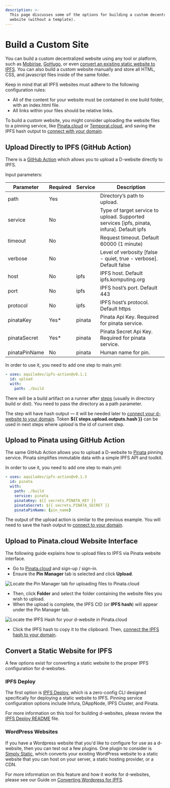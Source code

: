 ```yaml
---
description: >-
  This page discusses some of the options for building a custom decentralized
  website (without a template).
---
```


# Build a Custom Site

You can build a custom decentralized website using any tool or platform, such as [Mobirise](http://mobirise.com), [GoHugo](https://gohugo.io), or even [convert an existing static website to IPFS](building-a-custom-d-website.md#convert-a-static-website). You can also build a custom website manually and store all HTML, CSS, and javascript files inside of the same folder.&#x20;

Keep in mind that all IPFS websites must adhere to the following configuration rules:

* All of the content for your website must be contained in one build folder, with an index.html file.
* All links within your files should be relative links.

To build a custom website, you might consider uploading the website files to a pinning service, like [Pinata.cloud](https://www.pinata.cloud) or [Temporal.cloud](https://temporal.cloud), and saving the IPFS hash output to [connect with your domain](./#option-3-build-a-customized-website-yourself-and-attach-your-ipfs-hash-to-your-domain).

## Upload Directly to IPFS (GitHub Action)

There is a [GitHub Action](https://github.com/marketplace/actions/upload-to-ipfs) which allows you to upload a D-website directly to IPFS.

Input parameters:

| Parameter     | Required | Service | Description                                                                                |
| ------------- | -------- | ------- | ------------------------------------------------------------------------------------------ |
| path          | Yes      |         | Directory’s path to upload.                                                                |
| service       | No       |         | Type of target service to upload. Supported services \[ipfs, pinata, infura]. Default ipfs |
| timeout       | No       |         | Request timeout. Default 60000 (1 minute)                                                  |
| verbose       | No       |         | Level of verbosity \[false - quiet, true - verbose]. Default false                         |
| host          | No       | ipfs    | IPFS host. Default ipfs.komputing.org                                                      |
| port          | No       | ipfs    | IPFS host’s port. Default 443                                                              |
| protocol      | No       | ipfs    | IPFS host’s protocol. Default https                                                        |
| pinataKey     | Yes\*    | pinata  | Pinata Api Key. Required for pinata service.                                               |
| pinataSecret  | Yes\*    | pinata  | Pinata Secret Api Key. Required for pinata service.                                        |
| pinataPinName | No       | pinata  | Human name for pin.                                                                        |

In order to use it, you need to add one step to main.yml:

```yaml
- uses: aquiladev/ipfs-action@v0.1.1
  id: upload
  with:
    path: ./build
```

There will be a build artifact on a runner after [steps](https://dapps-delivery-guide.readthedocs.io/en/latest/delivery/github-actions.html#step-1-create-pipeline) (usually in directory build or dist). You need to pass the directory as a path parameter.

The step will have hash output — it will be needed later to [connect your d-website to your domain](./#option-3-build-a-customized-website-yourself-and-attach-your-ipfs-hash-to-your-domain). Token **${{ steps.upload.outputs.hash }}** can be used in next steps where _upload_ is the id of current step.

## Upload to Pinata using GitHub Action

The same GitHub Action allows you to upload a D-website to [Pinata](https://pinata.cloud) pinning service. Pinata simplifies immutable data with a simple IPFS API and toolkit.

In order to use it, you need to add one step to main.yml:

```yaml
- uses: aquiladev/ipfs-action@v0.1.3
  id: pinata
  with:
    path: ./build
    service: pinata
    pinataKey: ${{ secrets.PINATA_KEY }}
    pinataSecret: ${{ secrets.PINATA_SECRET }}
    pinataPinName: {pin_name}
```

The output of the upload action is similar to the previous example. You will need to save the hash output to [connect to your domain](./#option-3-build-a-customized-website-yourself-and-attach-your-ipfs-hash-to-your-domain).

## Upload to Pinata.cloud Website Interface

The following guide explains how to upload files to IPFS via Pinata website interface.

* Go to [Pinata.cloud](https://pinata.cloud) and sign-up / sign-in.
* Ensure the **Pin Manager** tab is selected and click **Upload**.

![Locate the Pin Manager tab for uploading files to Pinata.cloud](../../../.gitbook/assets/pin-manager-pinata.png)

* Then, click **Folder** and select the folder containing the website files you wish to upload.
* When the upload is complete, the IPFS CID (or **IPFS hash**) will appear under the Pin Manager tab.

![Locate the IPFS Hash for your d-website in Pinata.cloud](../../../.gitbook/assets/ipfs-hash-pinata-web-interface.png)

* Click the IPFS hash to copy it to the clipboard. Then, [connect the IPFS hash to your domain](./#option-3-build-a-customized-website-yourself-and-attach-your-ipfs-hash-to-your-domain).

## Convert a Static Website for IPFS

A few options exist for converting a static website to the proper IPFS configuration for d-websites.

### IPFS Deploy

The first option is [IPFS Deploy](https://github.com/ipfs-shipyard/ipfs-deploy), which is a zero-config CLI designed specifically for deploying a static website to IPFS. Pinning service configuration options include Infura, DAppNode, IPFS Cluster, and Pinata.

For more information on this tool for building d-websites, please review the [IPFS Deploy README](https://github.com/ipfs-shipyard/ipfs-deploy#readme) file.

### WordPress Websites

If you have a Wordpress website that you'd like to configure for use as a d-website, then you can test out a few plugins. One plugin to consider is [Simply Static](https://wordpress.org/plugins/simply-static/), which converts your existing WordPress website to a static website that you can host on your server, a static hosting provider, or a CDN.&#x20;

For more information on this feature and how it works for d-websites, please see our Guide on [Converting Wordpress for IPFS](https://community.unstoppabledomains.com/t/convert-wordpress-site-for-use-with-ipfs-guide/327).
